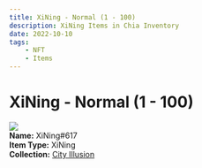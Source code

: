```yaml
---
title: XiNing - Normal (1 - 100)
description: XiNing Items in Chia Inventory
date: 2022-10-10
tags:
    - NFT
    - Items
---
```


# XiNing - Normal (1 - 100)
<div class="item_thumbnail">
<img loading="lazy" src="https://3cujvuhvmmchzcmfrdm3zsopunvps5csepnyao3stbopogwe.arweave.net/2Kia0PVjBHyJhYj-Zv-MnPo2r5dF_Ij24A7cphc9xrE"><br/>
<div><strong>Name:</strong> XiNing#617</div>
<div><strong>Item Type:</strong> XiNing</div>
<div><strong>Collection:</strong> <a href="https://www.spacescan.io/xch/nft/collection/col1lend2dcn558km4wcwta4xnkfv3xpcmlp9kyt0m909emvfxechlyqdl5ndg">City Illusion</a></div>
</div>

